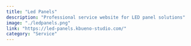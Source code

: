 ```yaml
---
title: "Led Panels"
description: "Professional service website for LED panel solutions"
image: "./ledpanels.png"
link: "https://led-panels.kbueno-studio.com/"
category: "Service"
---
```

